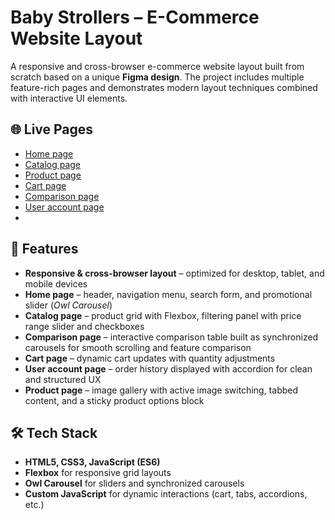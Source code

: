 # Baby Strollers – E-Commerce Website Layout  

A responsive and cross-browser e-commerce website layout built from scratch based on a unique **Figma design**. The project includes multiple feature-rich pages and demonstrates modern layout techniques combined with interactive UI elements.  

## 🌐 Live Pages  

- [Home page](https://khandohii.github.io/baby-strollers/)  
- [Catalog page](https://khandohii.github.io/baby-strollers/catalog.html)  
- [Product page](https://khandohii.github.io/baby-strollers/product.html)  
- [Cart page](https://khandohii.github.io/baby-strollers/cart.html)  
- [Comparison page](https://khandohii.github.io/baby-strollers/compare.html)  
- [User account page](https://khandohii.github.io/baby-strollers/account.html)
- 
## 🚀 Features  

- **Responsive & cross-browser layout** – optimized for desktop, tablet, and mobile devices  
- **Home page** – header, navigation menu, search form, and promotional slider (*Owl Carousel*)  
- **Catalog page** – product grid with Flexbox, filtering panel with price range slider and checkboxes  
- **Comparison page** – interactive comparison table built as synchronized carousels for smooth scrolling and feature comparison  
- **Cart page** – dynamic cart updates with quantity adjustments  
- **User account page** – order history displayed with accordion for clean and structured UX  
- **Product page** – image gallery with active image switching, tabbed content, and a sticky product options block  

## 🛠️ Tech Stack  

- **HTML5, CSS3, JavaScript (ES6)**  
- **Flexbox** for responsive grid layouts  
- **Owl Carousel** for sliders and synchronized carousels  
- **Custom JavaScript** for dynamic interactions (cart, tabs, accordions, etc.)  
